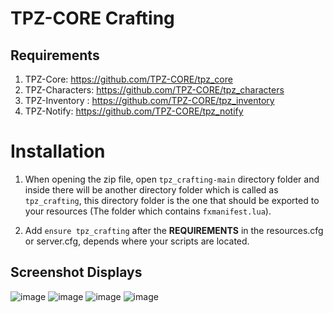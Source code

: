 
# TPZ-CORE Crafting

## Requirements

1. TPZ-Core: https://github.com/TPZ-CORE/tpz_core
2. TPZ-Characters: https://github.com/TPZ-CORE/tpz_characters
3. TPZ-Inventory : https://github.com/TPZ-CORE/tpz_inventory
4. TPZ-Notify: https://github.com/TPZ-CORE/tpz_notify

# Installation

1. When opening the zip file, open `tpz_crafting-main` directory folder and inside there will be another directory folder which is called as `tpz_crafting`, this directory folder is the one that should be exported to your resources (The folder which contains `fxmanifest.lua`).

2. Add `ensure tpz_crafting` after the **REQUIREMENTS** in the resources.cfg or server.cfg, depends where your scripts are located.

## Screenshot Displays

![image](https://github.com/TPZ-CORE/tpz_crafting/assets/152554963/fdc4d63e-54ef-495f-a6eb-4c3bbc91eb32)
![image](https://github.com/TPZ-CORE/tpz_crafting/assets/152554963/dc798c7b-2574-4615-aa90-a02f845ac9c3)
![image](https://github.com/TPZ-CORE/tpz_crafting/assets/152554963/36ffbea5-ce04-47ed-b6e8-fff17d63ff41)
![image](https://github.com/TPZ-CORE/tpz_crafting/assets/152554963/1e4057e6-7c26-408f-812b-41843f70a771)

